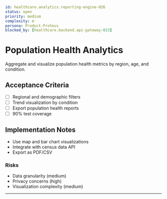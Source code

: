 ```yaml
id: healthcare.analytics.reporting-engine-026
status: open
priority: medium
complexity: m
persona: Product-Proteus
blocked_by: [healthcare.backend.api-gateway-023]
```

# Population Health Analytics

Aggregate and visualize population health metrics by region, age, and condition.

## Acceptance Criteria

- [ ] Regional and demographic filters
- [ ] Trend visualization by condition
- [ ] Export population health reports
- [ ] 90% test coverage

## Implementation Notes

- Use map and bar chart visualizations
- Integrate with census data API
- Export as PDF/CSV

### Risks

- Data granularity (medium)
- Privacy concerns (high)
- Visualization complexity (medium)

---

